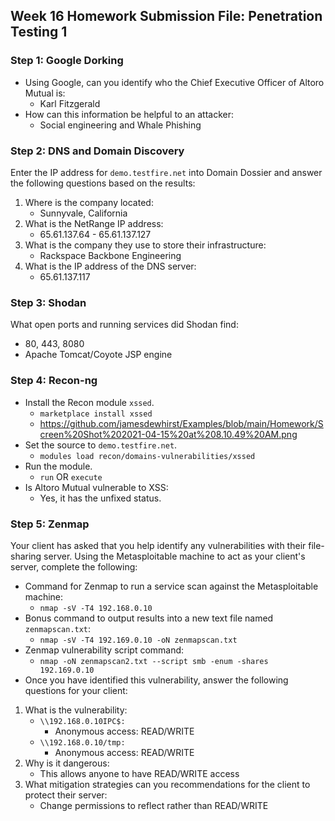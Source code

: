 ## Week 16 Homework Submission File: Penetration Testing 1
### Step 1: Google Dorking
- Using Google, can you identify who the Chief Executive Officer of Altoro Mutual is:
	- Karl Fitzgerald
- How can this information be helpful to an attacker:
	- Social engineering and Whale Phishing	

### Step 2: DNS and Domain Discovery
Enter the IP address for `demo.testfire.net` into Domain Dossier and answer the following questions based on the results:
1. Where is the company located:
	- Sunnyvale, California
2. What is the NetRange IP address:
	- 65.61.137.64 - 65.61.137.127
3. What is the company they use to store their infrastructure:
	- Rackspace Backbone Engineering
4. What is the IP address of the DNS server:
	- 65.61.137.117

### Step 3: Shodan
What open ports and running services did Shodan find:
- 80, 443, 8080
- Apache Tomcat/Coyote JSP engine

### Step 4: Recon-ng
- Install the Recon module `xssed`.
	- `marketplace install xssed`
	- https://github.com/jamesdewhirst/Examples/blob/main/Homework/Screen%20Shot%202021-04-15%20at%208.10.49%20AM.png
- Set the source to `demo.testfire.net`. 
	- `modules load recon/domains-vulnerabilities/xssed`
- Run the module. 
	- `run` OR `execute`
- Is Altoro Mutual vulnerable to XSS:
	- Yes, it has the unfixed status.

### Step 5: Zenmap
Your client has asked that you help identify any vulnerabilities with their file-sharing server. Using the Metasploitable machine to act as your client's server, complete the following:
- Command for Zenmap to run a service scan against the Metasploitable machine:
	- `nmap -sV -T4 192.168.0.10` 
- Bonus command to output results into a new text file named `zenmapscan.txt`:
	- `nmap -sV -T4 192.169.0.10 -oN zenmapscan.txt`
- Zenmap vulnerability script command: 
	- `nmap -oN zenmapscan2.txt --script smb -enum -shares 192.169.0.10`
- Once you have identified this vulnerability, answer the following questions for your client:
1. What is the vulnerability:
	- `\\192.168.0.10IPC$:`
		- Anonymous access: READ/WRITE
	- `\\192.168.0.10/tmp:`
		- Anonymous access: READ/WRITE
2. Why is it dangerous:
	- This allows anyone to have READ/WRITE access
3. What mitigation strategies can you recommendations for the client to protect their server:
	- Change permissions to reflect <none> rather than READ/WRITE
